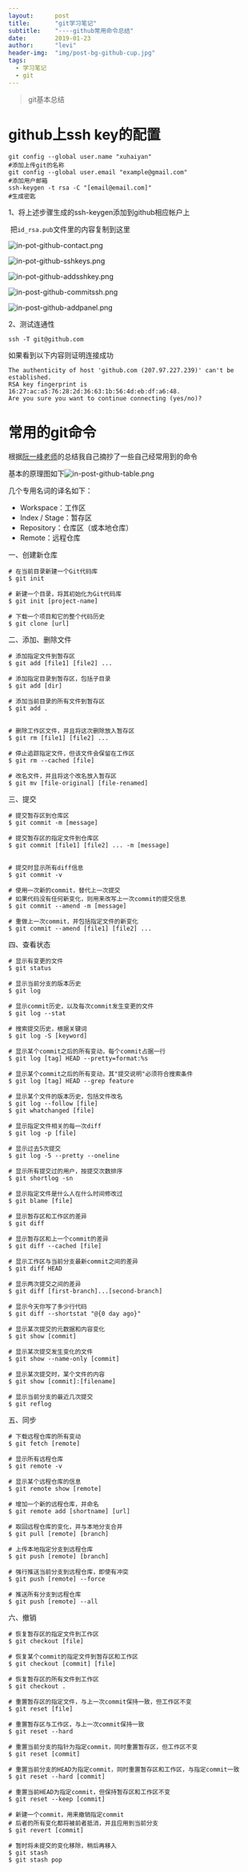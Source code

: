 ```yaml
---
layout:      post
title:       "git学习笔记"
subtitle:    "----github常用命令总结"
date:        2019-01-23
author:      "levi"
header-img:  "img/post-bg-github-cup.jpg"
tags:
  - 学习笔记
  - git
---
```


> git基本总结

# github上ssh key的配置

```shell
git config --global user.name "xuhaiyan"
#添加上传git的名称
git config --global user.email "example@gmail.com"
#添加用户邮箱
ssh-keygen -t rsa -C "[email@email.com]"
#生成密匙
```
1、将上述步骤生成的ssh-keygen添加到github相应帐户上

​   把`id_rsa.pub`文件里的内容复制到这里

![in-pot-github-contact.png](https://i.loli.net/2021/05/09/OcxYdilhqVbnj45.png)

![in-pot-github-sshkeys.png](https://i.loli.net/2021/05/09/pEn4QJLSOIoCUjq.png)

![in-pot-github-addsshkey.png](https://i.loli.net/2021/05/09/OjGYuNkMX9egIPv.png)

![in-post-github-commitssh.png](https://i.loli.net/2021/05/09/MaFn8bhYgPpmGxS.png)

![in-post-github-addpanel.png](https://i.loli.net/2021/05/09/aIspzUtcxQObfnq.png)

2、测试连通性

```shell
ssh -T git@github.com
```

​如果看到以下内容则证明连接成功

```shell
The authenticity of host 'github.com (207.97.227.239)' can't be established.
RSA key fingerprint is 16:27:ac:a5:76:28:2d:36:63:1b:56:4d:eb:df:a6:48.
Are you sure you want to continue connecting (yes/no)?
```


# 常用的git命令

根据[阮一峰老师](http://www.ruanyifeng.com/blog/2015/12/git-cheat-sheet.html)的总结我自己摘抄了一些自己经常用到的命令

基本的原理图如下![in-post-github-table.png](https://i.loli.net/2021/05/09/Zt8flzmEvdJDTBA.png)

几个专用名词的译名如下：

- Workspace：工作区
- Index / Stage：暂存区
- Repository：仓库区（或本地仓库）
- Remote：远程仓库

一、创建新仓库

```shell
# 在当前目录新建一个Git代码库
$ git init

# 新建一个目录，将其初始化为Git代码库
$ git init [project-name]

# 下载一个项目和它的整个代码历史
$ git clone [url]
```

二、添加、删除文件

```shell
# 添加指定文件到暂存区
$ git add [file1] [file2] ...

# 添加指定目录到暂存区，包括子目录
$ git add [dir]

# 添加当前目录的所有文件到暂存区
$ git add .


# 删除工作区文件，并且将这次删除放入暂存区
$ git rm [file1] [file2] ...

# 停止追踪指定文件，但该文件会保留在工作区
$ git rm --cached [file]

# 改名文件，并且将这个改名放入暂存区
$ git mv [file-original] [file-renamed]
```

三、提交

```shell
# 提交暂存区到仓库区
$ git commit -m [message]

# 提交暂存区的指定文件到仓库区
$ git commit [file1] [file2] ... -m [message]


# 提交时显示所有diff信息
$ git commit -v

# 使用一次新的commit，替代上一次提交
# 如果代码没有任何新变化，则用来改写上一次commit的提交信息
$ git commit --amend -m [message]

# 重做上一次commit，并包括指定文件的新变化
$ git commit --amend [file1] [file2] ...
```

四、查看状态

```shell
# 显示有变更的文件
$ git status

# 显示当前分支的版本历史
$ git log

# 显示commit历史，以及每次commit发生变更的文件
$ git log --stat

# 搜索提交历史，根据关键词
$ git log -S [keyword]

# 显示某个commit之后的所有变动，每个commit占据一行
$ git log [tag] HEAD --pretty=format:%s

# 显示某个commit之后的所有变动，其"提交说明"必须符合搜索条件
$ git log [tag] HEAD --grep feature

# 显示某个文件的版本历史，包括文件改名
$ git log --follow [file]
$ git whatchanged [file]

# 显示指定文件相关的每一次diff
$ git log -p [file]

# 显示过去5次提交
$ git log -5 --pretty --oneline

# 显示所有提交过的用户，按提交次数排序
$ git shortlog -sn

# 显示指定文件是什么人在什么时间修改过
$ git blame [file]

# 显示暂存区和工作区的差异
$ git diff

# 显示暂存区和上一个commit的差异
$ git diff --cached [file]

# 显示工作区与当前分支最新commit之间的差异
$ git diff HEAD

# 显示两次提交之间的差异
$ git diff [first-branch]...[second-branch]

# 显示今天你写了多少行代码
$ git diff --shortstat "@{0 day ago}"

# 显示某次提交的元数据和内容变化
$ git show [commit]

# 显示某次提交发生变化的文件
$ git show --name-only [commit]

# 显示某次提交时，某个文件的内容
$ git show [commit]:[filename]

# 显示当前分支的最近几次提交
$ git reflog
```

五、同步

```shell
# 下载远程仓库的所有变动
$ git fetch [remote]

# 显示所有远程仓库
$ git remote -v

# 显示某个远程仓库的信息
$ git remote show [remote]

# 增加一个新的远程仓库，并命名
$ git remote add [shortname] [url]

# 取回远程仓库的变化，并与本地分支合并
$ git pull [remote] [branch]

# 上传本地指定分支到远程仓库
$ git push [remote] [branch]

# 强行推送当前分支到远程仓库，即使有冲突
$ git push [remote] --force

# 推送所有分支到远程仓库
$ git push [remote] --all
```

六、撤销

```shell
# 恢复暂存区的指定文件到工作区
$ git checkout [file]

# 恢复某个commit的指定文件到暂存区和工作区
$ git checkout [commit] [file]

# 恢复暂存区的所有文件到工作区
$ git checkout .

# 重置暂存区的指定文件，与上一次commit保持一致，但工作区不变
$ git reset [file]

# 重置暂存区与工作区，与上一次commit保持一致
$ git reset --hard

# 重置当前分支的指针为指定commit，同时重置暂存区，但工作区不变
$ git reset [commit]

# 重置当前分支的HEAD为指定commit，同时重置暂存区和工作区，与指定commit一致
$ git reset --hard [commit]

# 重置当前HEAD为指定commit，但保持暂存区和工作区不变
$ git reset --keep [commit]

# 新建一个commit，用来撤销指定commit
# 后者的所有变化都将被前者抵消，并且应用到当前分支
$ git revert [commit]

# 暂时将未提交的变化移除，稍后再移入
$ git stash
$ git stash pop
```